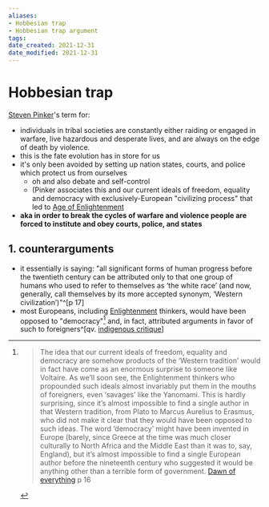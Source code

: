 ```yaml
---
aliases: 
- Hobbesian trap
- Hobbesian trap argument
tags: 
date_created: 2021-12-31
date_modified: 2021-12-31
---
```


# Hobbesian trap

[Steven Pinker](steven_pinker.md)'s term for:
- individuals in tribal societies are constantly either raiding or engaged in warfare, live hazardous and desperate lives, and are always on the edge of death by violence.
- this is the fate evolution has in store for us
- it's only been avoided by setting up nation states, courts, and police which protect us from ourselves
	- oh and also debate and self-control
	- (Pinker associates this and  our current ideals of freedom, equality and democracy with exclusively-European "civilizing process" that led to [Age of Enlightenment](age_of_enlightenment.md)
- **aka in order to break the cycles of warfare and violence people are forced to institute and obey courts, police, and states**

## 1. counterarguments
- it essentially is saying: "all significant forms of human progress before the twentieth century can be attributed only to that one group of humans who used to refer to themselves as ‘the white race’ (and now, generally, call themselves by its more accepted synonym, ‘Western civilization’)"^[p 17]
- most Europeans, including [Enlightenment](age_of_enlightenment.md) thinkers, would have been opposed to "democracy"[^opposeddemocracy] and, in fact, attributed arguments in favor of such to foreigners^[qv. [indigenous critique](indigenous_critique.md)]

[^opposeddemocracy]:  > The idea that our current ideals of freedom, equality and democracy are somehow products of the ‘Western tradition’ would in fact have come as an enormous surprise to someone like Voltaire. As we’ll soon see, the Enlightenment thinkers who propounded such ideals almost invariably put them in the mouths of foreigners, even ‘savages’ like the Yanomami. This is hardly surprising, since it’s almost impossible to find a single author in that Western tradition, from Plato to Marcus Aurelius to Erasmus, who did not make it clear that they would have been opposed to such ideas. The word ‘democracy’ might have been invented in Europe (barely, since Greece at the time was much closer culturally to North Africa and the Middle East than it was to, say, England), but it’s almost impossible to find a single European author before the nineteenth century who suggested it would be anything other than a terrible form of government. [Dawn of everything](dawn_of_everything_graeber_wengrow.md) p 16